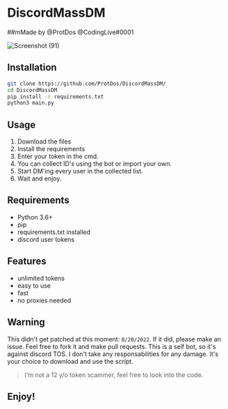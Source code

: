 # DiscordMassDM
##mMade by @ProtDos @CodingLive#0001

![Screenshot (91)](https://user-images.githubusercontent.com/69071809/184872137-1c7bcdde-954a-412a-a576-aecd7c536f70.png)

## Installation
```bash
git clone https://github.com/ProtDos/DiscordMassDM/
cd DiscordMassDM
pip install -r requirements.txt
python3 main.py
```

## Usage
1. Download the files
2. Install the requirements
3. Enter your token in the cmd.
4. You can collect ID's using the bot or import your own.
5. Start DM'ing every user in the collected list.
6. Wait and enjoy.

## Requirements
- Python 3.6+
- pip
- requirements.txt installed
- discord user tokens

## Features
- unlimited tokens
- easy to use
- fast
- no proxies needed

## Warning
This didn't get patched at this moment: `8/20/2022`. If it did, please make an issue. Feel free to fork it and make pull requests. 
This is a self bot, so it's against discord TOS. I don't take any responsabilities for any damage. 
It's your choice to download and use the script. 
> I'm not a 12 y/o token scammer, feel free to look into the code.

## Enjoy!
